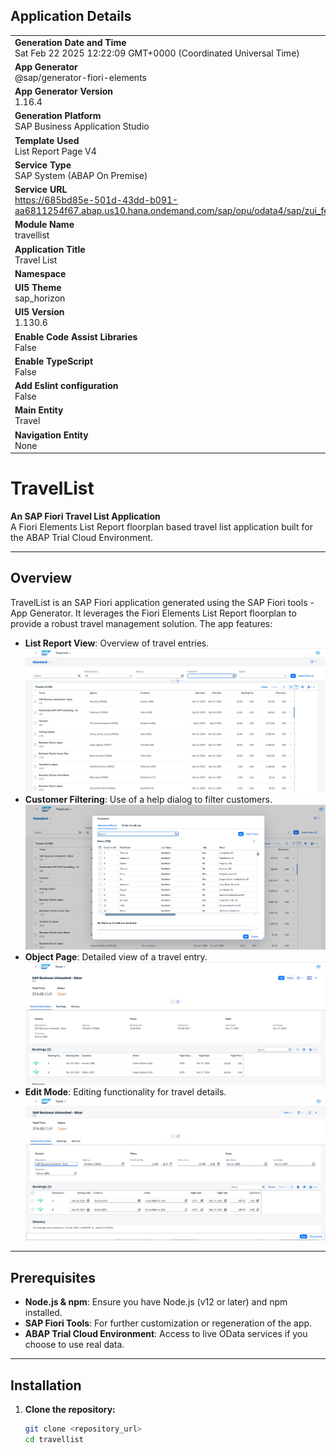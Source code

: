 ## Application Details
|               |
| ------------- |
|**Generation Date and Time**<br>Sat Feb 22 2025 12:22:09 GMT+0000 (Coordinated Universal Time)|
|**App Generator**<br>@sap/generator-fiori-elements|
|**App Generator Version**<br>1.16.4|
|**Generation Platform**<br>SAP Business Application Studio|
|**Template Used**<br>List Report Page V4|
|**Service Type**<br>SAP System (ABAP On Premise)|
|**Service URL**<br>https://685bd85e-501d-43dd-b091-aa6811254f67.abap.us10.hana.ondemand.com/sap/opu/odata4/sap/zui_fe_travel_001000_o4/srvd/sap/zui_fe_travel_001000_o4/0001/|
|**Module Name**<br>travellist|
|**Application Title**<br>Travel List|
|**Namespace**<br>|
|**UI5 Theme**<br>sap_horizon|
|**UI5 Version**<br>1.130.6|
|**Enable Code Assist Libraries**<br>False|
|**Enable TypeScript**<br>False|
|**Add Eslint configuration**<br>False|
|**Main Entity**<br>Travel|
|**Navigation Entity**<br>None|

# TravelList

**An SAP Fiori Travel List Application**  
A Fiori Elements List Report floorplan based travel list application built for the ABAP Trial Cloud Environment.

---

## Overview

TravelList is an SAP Fiori application generated using the SAP Fiori tools - App Generator. It leverages the Fiori Elements List Report floorplan to provide a robust travel management solution. The app features:

- **List Report View**: Overview of travel entries.
    ![image_alt](./screenshots/1.png)
- **Customer Filtering**: Use of a help dialog to filter customers.
    ![image alt](./screenshots/2.png)
- **Object Page**: Detailed view of a travel entry.
    ![image alt](./screenshots/3.png)
- **Edit Mode**: Editing functionality for travel details.
    ![image alt](./screenshots/4.png)

---

## Prerequisites

- **Node.js & npm**: Ensure you have Node.js (v12 or later) and npm installed.
- **SAP Fiori Tools**: For further customization or regeneration of the app.
- **ABAP Trial Cloud Environment**: Access to live OData services if you choose to use real data.

---

## Installation

1. **Clone the repository:**

   ```bash
   git clone <repository_url>
   cd travellist



